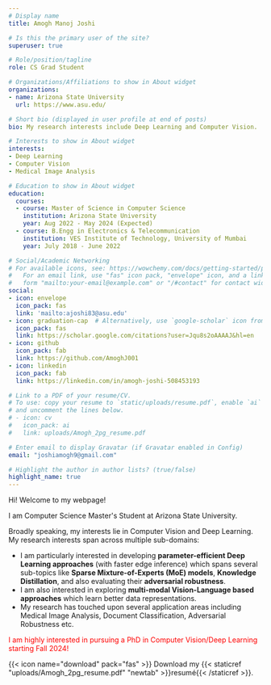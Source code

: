 ```yaml
---
# Display name
title: Amogh Manoj Joshi

# Is this the primary user of the site?
superuser: true

# Role/position/tagline
role: CS Grad Student

# Organizations/Affiliations to show in About widget
organizations:
- name: Arizona State University
  url: https://www.asu.edu/

# Short bio (displayed in user profile at end of posts)
bio: My research interests include Deep Learning and Computer Vision.

# Interests to show in About widget
interests:
- Deep Learning
- Computer Vision
- Medical Image Analysis

# Education to show in About widget
education:
  courses:
  - course: Master of Science in Computer Science
    institution: Arizona State University 
    year: Aug 2022 - May 2024 (Expected)
  - course: B.Engg in Electronics & Telecommunication
    institution: VES Institute of Technology, University of Mumbai
    year: July 2018 - June 2022

# Social/Academic Networking
# For available icons, see: https://wowchemy.com/docs/getting-started/page-builder/#icons
#   For an email link, use "fas" icon pack, "envelope" icon, and a link in the
#   form "mailto:your-email@example.com" or "/#contact" for contact widget.
social:
- icon: envelope
  icon_pack: fas
  link: 'mailto:ajoshi83@asu.edu'
- icon: graduation-cap  # Alternatively, use `google-scholar` icon from `ai` icon pack
  icon_pack: fas
  link: https://scholar.google.com/citations?user=Jqu8s2oAAAAJ&hl=en
- icon: github
  icon_pack: fab
  link: https://github.com/AmoghJ001
- icon: linkedin
  icon_pack: fab
  link: https://linkedin.com/in/amogh-joshi-508453193

# Link to a PDF of your resume/CV.
# To use: copy your resume to `static/uploads/resume.pdf`, enable `ai` icons in `params.toml`, 
# and uncomment the lines below.
# - icon: cv
#   icon_pack: ai
#   link: uploads/Amogh_2pg_resume.pdf

# Enter email to display Gravatar (if Gravatar enabled in Config)
email: "joshiamogh9@gmail.com"

# Highlight the author in author lists? (true/false)
highlight_name: true
---
```


Hi! Welcome to my webpage!

I am Computer Science Master's Student at Arizona State University.<br>

Broadly speaking, my interests lie in Computer Vision and Deep Learning. <br>
My research interests span across multiple sub-domains:
<ul>
  <li>I am particularly interested in developing <strong>parameter-efficient Deep Learning approaches</strong> (with faster edge inference) which spans several sub-topics like <strong>Sparse Mixture-of-Experts (MoE) models</strong>, <strong>Knowledge Distillation</strong>, and also evaluating their <strong>adversarial robustness</strong>.</li>
  <li>I am also interested in exploring <strong>multi-modal Vision-Language based approaches</strong> which learn better data representations.</li>
  <li>My research has touched upon several application areas including Medical Image Analysis, Document Classification, Adversarial Robustness etc.</li>
</ul>

<p style="color:red">I am highly interested in pursuing a PhD in Computer Vision/Deep Learning starting Fall 2024!</p>

{{< icon name="download" pack="fas" >}} Download my {{< staticref "uploads/Amogh_2pg_resume.pdf" "newtab" >}}resumé{{< /staticref >}}.
